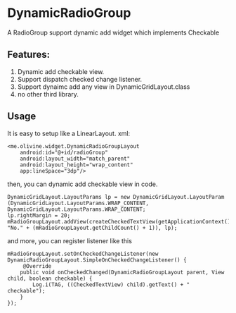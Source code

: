 # DynamicRadioGroup
A RadioGroup support dynamic add widget which implements Checkable

## Features:
1. Dynamic add checkable view.
2. Support dispatch checked change listener.
3. Support dynaimc add any view in DynamicGridLayout.class
4. no other third library.

## Usage
It is easy to setup like a LinearLayout.
xml:
```
<me.olivine.widget.DynamicRadioGroupLayout
    android:id="@+id/radioGroup"
    android:layout_width="match_parent"
    android:layout_height="wrap_content"
    app:lineSpace="3dp"/>
```
then, you can dynamic add checkable view in code.
```
DynamicGridLayout.LayoutParams lp = new DynamicGridLayout.LayoutParam (DynamicGridLayout.LayoutParams.WRAP_CONTENT, DynamicGridLayout.LayoutParams.WRAP_CONTENT;
lp.rightMargin = 20;
mRadioGroupLayout.addView(createCheckedTextView(getApplicationContext(), "No." + (mRadioGroupLayout.getChildCount() + 1)), lp);        
```
and more, you can register listener like this
```
mRadioGroupLayout.setOnCheckedChangeListener(new DynamicRadioGroupLayout.SimpleOnCheckedChangeListener() {
     @Override
    public void onCheckedChanged(DynamicRadioGroupLayout parent, View child, boolean checkable) {
        Log.i(TAG, ((CheckedTextView) child).getText() + " checkable");
    }
});
```
